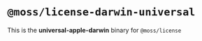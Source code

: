# `@moss/license-darwin-universal`

This is the **universal-apple-darwin** binary for `@moss/license`
